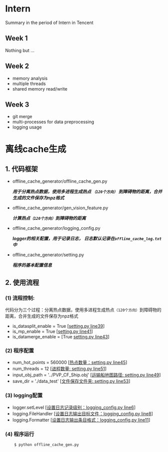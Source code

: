 # Intern
  Summary in the period of Intern in Tencent

## Week 1
  Nothing but ...

## Week 2 
  - memory analysis
  - multiple threads
  - shared memory read/write

## Week 3
  - git merge
  - multi-processes for data preprocessing
  - logging usage

# 离线cache生成
## 1. 代码框架
  - offline_cache_generator/offline_cache_gen.py
  
      ***用于分离热点数据，使用多进程生成热点 `（120个方向）` 到障碍物的距离，合并生成的文件保存为npz格式***

  - offline_cache_generator/gen_vision_feature.py
 
      ***计算热点`（120个方向）`到障碍物的距离***
      
  - offline_cache_generator/logging_config.py
  
      ***logger的相关配置，用于记录日志， 日志默认记录在`offline_cache_log.txt`中***

  - offline_cache_generator/setting.py
  
      ***程序的基本配置信息***

## 2. 使用流程
### (1) 流程控制:
  代码分为三个过程：分离热点数据，使用多进程生成热点`（120个方向）`到障碍物的距离，合并生成的文件保存为npz格式
  
  - is_datasplit_enable = True [[setting.py line39]()]
  - is_mp_enable = True [[setting.py line41]()]
  - is_datamerge_enable = [True [setting.py line43]()]
      
### (2) 程序配置
- num_hot_points = 560000 [[热点数量：setting.py line45]()]
- num_threads = 12 [[进程数量: setting.py line51]()]
- input_obj_path = '../PVP_CF_Ship.obj' [[运输船地图路径: setting.py line49]()]
- save_dir = './data_test' [[文件保存文件夹: setting.py line53]()]
      
### (3) logging配置
- logger.setLevel [[设置日志记录级别：logging_config.py line6]()]
- logging.FileHandler [[设置日志输出目标文件：logging_config.py line8]()]
- logging.Formatter [[设置日志输出条目格式：logging_config.py line11]()]

### (4) 程序运行
  ```bash
      $ python offline_cache_gen.py
  ```
